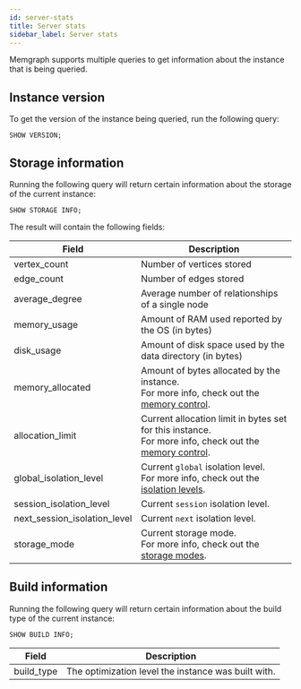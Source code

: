 ```yaml
---
id: server-stats
title: Server stats
sidebar_label: Server stats
---
```


Memgraph supports multiple queries to get information about the instance that is
being queried.

## Instance version

To get the version of the instance being queried, run the following query:

```cypher
SHOW VERSION;
```

## Storage information

Running the following query will return certain information about the storage of
the current instance:

```cypher
SHOW STORAGE INFO;
```

The result will contain the following fields:

| Field            | Description                                                                                                                                  |
| ---------------- | -------------------------------------------------------------------------------------------------------------------------------------------- |
| vertex_count     | Number of vertices stored                                                                                                                    |
| edge_count       | Number of edges stored                                                                                                                       |
| average_degree   | Average number of relationships of a single node                                                                                                            |
| memory_usage     | Amount of RAM used reported by the OS (in bytes)                                                                                             |
| disk_usage       | Amount of disk space used by the data directory (in bytes)                                                                                   |
| memory_allocated | Amount of bytes allocated by the instance.<br/>For more info, check out the [memory control](/reference-guide/memory-control.md).               |
| allocation_limit | Current allocation limit in bytes set for this instance.<br/>For more info, check out the [memory control](/reference-guide/memory-control.md). |
| global_isolation_level | Current `global` isolation level.<br/>For more info, check out the [isolation levels](/reference-guide/transactions.md). |
| session_isolation_level | Current `session` isolation level. |
| next_session_isolation_level | Current `next` isolation level. |
| storage_mode | Current storage mode.<br/>For more info, check out the [storage modes](/reference-guide/storage-modes.md). |

## Build information

Running the following query will return certain information about the build type of
the current instance:

```cypher
SHOW BUILD INFO;
```

| Field            | Description                                                                                                                                  |
| ---------------- | -------------------------------------------------------------------------------------------------------------------------------------------- |
| build_type     | The optimization level the instance was built with.                                                                                                                    |